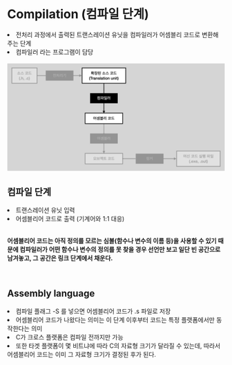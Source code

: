 # Compilation (컴파일 단계)

<li>전처리 과정에서 출력된 트랜스레이션 유닛을 컴파일러가 어셈블리 코드로 변환해 주는 단계</li>
<li>컴파일러 라는 프로그램이 담당</li>
<br>
<img src="./img/04.compilation.png" width=700px>

<br>

## 컴파일 단계

<li>트랜스레이션 유닛 입력</li>
<li>어셈블리어 코드로 출력 (기계어와 1:1 대응)</li>

<br>

<b>어셈블리어 코드는 아직 정의를 모르는 심볼(함수나 변수의 이름 등)을 사용할 수 있기 때문에 컴파일러가 어떤 함수나 변수의 정의를 못 찾을 경우 선언만 보고 일단 빈 공간으로 남겨놓고, 그 공간은 링크 단계에서 채운다.</b>

<br>

## Assembly language

<li>컴파일 플래그 -S 를 넣으면 어셈블리어 코드가 .s 파일로 저장</li>
<li>어셈블리어 코드가 나왔다는 의미는 이 단계 이후부터 코드는 특정 플랫폼에서만 동작한다는 의미</li>
<li>C가 크로스 플랫폼은 컴파일 전까지만 가능</li>
<li>또한 타겟 플랫폼이 몇 비트냐에 따라 C의 자료형 크기가 달라질 수 있는데, 따라서 어셈블리어 코드는 이미 그 자료형 크기가 결정된 후가 된다.</li>
